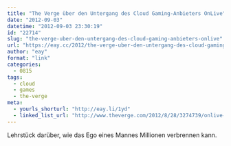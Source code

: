 ```yaml
---
title: "The Verge über den Untergang des Cloud Gaming-Anbieters OnLive"
date: "2012-09-03"
datetime: "2012-09-03 23:30:19"
id: "22714"
slug: "the-verge-uber-den-untergang-des-cloud-gaming-anbieters-onlive"
url: "https://eay.cc/2012/the-verge-uber-den-untergang-des-cloud-gaming-anbieters-onlive/"
author: "eay"
format: "link"
categories:
  - 0815
tags:
  - cloud
  - games
  - the-verge
meta:
  - yourls_shorturl: "http://eay.li/1yd"
  - linked_list_url: "http://www.theverge.com/2012/8/28/3274739/onlive-report"
---
```


Lehrstück darüber, wie das Ego eines Mannes Millionen verbrennen kann.
